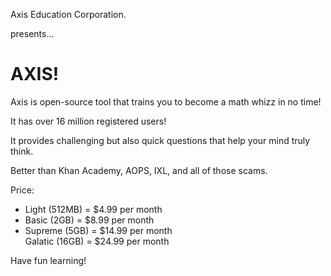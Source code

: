 Axis Education Corporation.

presents...

<h1>AXIS!</h1>


Axis is open-source tool that trains you to become a math whizz in no time!

It has over 16 million registered users!

It provides challenging but also quick questions that help your mind truly think.

Better than Khan Academy, AOPS, IXL, and all of those scams.  

Price:

<ul>
  <li>Light (512MB) = $4.99 per month</li>
  <li>Basic (2GB) = $8.99 per month</li>
  <li>Supreme (5GB) = $14.99 per month</li>
  Galatic (16GB) = $24.99 per month</li>
</ul>

Have fun learning! 
